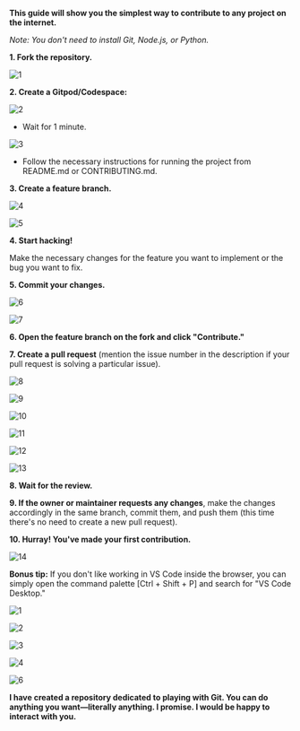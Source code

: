 **This guide will show you the simplest way to contribute to any project on the internet.**

*Note: You don't need to install Git, Node.js, or Python.*

**1. Fork the repository.**

   ![1](https://github.com/PriyansuMaurya/awesome-contribution/assets/101447544/f4423259-70c4-4f5f-98dc-4a3db033961a)

**2. Create a Gitpod/Codespace:**

   ![2](https://github.com/PriyansuMaurya/awesome-contribution/assets/101447544/2a742f43-48e5-4d7a-9875-700fbefb037d)
   
   - Wait for 1 minute.
   
   ![3](https://github.com/PriyansuMaurya/awesome-contribution/assets/101447544/bcda5648-197c-437d-a170-ed661a8d78d9)
   
   - Follow the necessary instructions for running the project from README.md or CONTRIBUTING.md.
   
**3. Create a feature branch.**

   ![4](https://github.com/PriyansuMaurya/awesome-contribution/assets/101447544/38d6cffc-510d-43c3-add2-02b01dc70926)
   
   ![5](https://github.com/PriyansuMaurya/awesome-contribution/assets/101447544/0bd157c4-8437-4018-884a-aa4765deb071)
   
**4. Start hacking!**

   Make the necessary changes for the feature you want to implement or the bug you want to fix.
   
**5. Commit your changes.**

   ![6](https://github.com/PriyansuMaurya/awesome-contribution/assets/101447544/edd40c38-9c83-48c7-b1d9-48b4d2ffb0ff)
   
   ![7](https://github.com/PriyansuMaurya/awesome-contribution/assets/101447544/e5e125e9-7dcd-4076-b733-ac5b27d0ec3f)
   
**6. Open the feature branch on the fork and click "Contribute."**

**7. Create a pull request** (mention the issue number in the description if your pull request is solving a particular issue).

   ![8](https://github.com/PriyansuMaurya/awesome-contribution/assets/101447544/1557c0b9-1a7a-41e9-a4b4-9968898679cf)
   
   ![9](https://github.com/PriyansuMaurya/awesome-contribution/assets/101447544/e83d4788-5706-4a10-a3e2-948e8bba2a7b)
   
   ![10](https://github.com/PriyansuMaurya/awesome-contribution/assets/101447544/c7bfd40e-43c5-41e6-9553-5c85b247328d)
   
   ![11](https://github.com/PriyansuMaurya/awesome-contribution/assets/101447544/1fcf29fb-d78d-48c7-ae4f-c818c4c4ad07)
   
   ![12](https://github.com/PriyansuMaurya/awesome-contribution/assets/101447544/c7734035-ee25-4c6c-aea3-ce0334b3c5a3)
   
   ![13](https://github.com/PriyansuMaurya/awesome-contribution/assets/101447544/594a19f6-75d9-4271-a212-559ba7e0520f)

**8. Wait for the review.**

**9. If the owner or maintainer requests any changes**, make the changes accordingly in the same branch, commit them, and push them (this time there's no need to create a new pull request).

**10. Hurray! You've made your first contribution.**

   ![14](https://github.com/PriyansuMaurya/awesome-contribution/assets/101447544/6f7a071a-0de3-42d5-9fe0-3a88ad4faac9)

**Bonus tip:** If you don't like working in VS Code inside the browser, you can simply open the command palette [Ctrl + Shift + P] and search for "VS Code Desktop."

   ![1](https://github.com/PriyansuMaurya/awesome-contribution/assets/101447544/d5947727-3dec-41ab-b173-0943c8723747)
   
   ![2](https://github.com/PriyansuMaurya/awesome-contribution/assets/101447544/deed1a3d-3e3c-48c1-8817-6feea98da2fe)
   
   ![3](https://github.com/PriyansuMaurya/awesome-contribution/assets/101447544/8962634e-3f49-4475-bd5a-8ba8361e3ab8)
   
   ![4](https://github.com/PriyansuMaurya/awesome-contribution/assets/101447544/455173ca-47e8-44bf-8adb-f3f3202d239f)
   
   ![6](https://github.com/PriyansuMaurya/awesome-contribution/assets/101447544/c04d35c2-b855-4312-ae29-1a603d045ed2)

**I have created a repository dedicated to playing with Git. You can do anything you want—literally anything. I promise. I would be happy to interact with you.**
